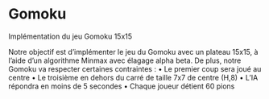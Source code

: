 # Gomoku
Implémentation du jeu Gomoku 15x15 

Notre objectif est d’implémenter le jeu du Gomoku avec un plateau 15x15, à l’aide d’un algorithme 
Minmax avec élagage alpha beta. De plus, notre Gomoku va respecter certaines contraintes :
• Le premier coup sera joué au centre
• Le troisième en dehors du carré de taille 7x7 de centre (H,8)
• L’IA répondra en moins de 5 secondes
• Chaque joueur détient 60 pions
